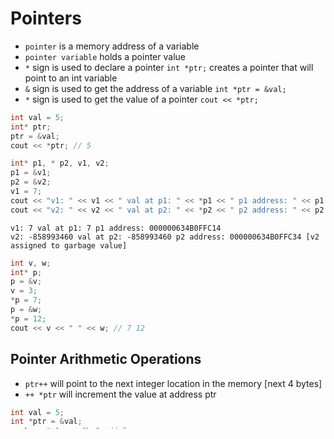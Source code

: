 # Pointers
- `pointer` is a memory address of a variable
- `pointer variable` holds a pointer value
- `*` sign is used to declare a pointer `int *ptr;` creates a pointer that will point to an int variable
- `&` sign is used to get the address of a variable `int *ptr = &val;`
- `*` sign is used to get the value of a pointer `cout << *ptr;`

```cpp
int val = 5;
int* ptr;
ptr = &val;
cout << *ptr; // 5
```
```cpp
int* p1, * p2, v1, v2;
p1 = &v1;
p2 = &v2;
v1 = 7;
cout << "v1: " << v1 << " val at p1: " << *p1 << " p1 address: " << p1 << "\n";
cout << "v2: " << v2 << " val at p2: " << *p2 << " p2 address: " << p2 << "\n";
```
```
v1: 7 val at p1: 7 p1 address: 000000634B0FFC14
v2: -858993460 val at p2: -858993460 p2 address: 000000634B0FFC34 [v2 assigned to garbage value]
```
```cpp
int v, w;
int* p;
p = &v;
v = 3;
*p = 7;
p = &w;
*p = 12;
cout << v << " " << w; // 7 12
```


## Pointer Arithmetic Operations
- `ptr++` will point to the next integer location in the memory [next 4 bytes]
- `++ *ptr` will increment the value at address ptr
```cpp
int val = 5;
int *ptr = &val;
cout << *ptr << "\n"; // 5
++ *ptr;
cout << *ptr << "\n"; // 6
cout << *(++ptr); // pointer to next int in memmory. value = garbage
```

## Pointer Assignment
- **`ptr1 = ptr2`** make ptr1 points to what ptr2 points to
- **`*ptr1 = *ptr2`** value assignment. make the val of p1 equal to val of p2

## Dynamic Variable
- **`int *ptr = new int;`**
- **`int *ptr = new int(5);`** initialize the pointer value
  
**Create a new nameless variable in memory and make ptr points to it**
```cpp
int *p1, *p2;
p1 = new int;
*p1 = 42;
p2 = p1;
cout << "*p1: " << *p1 << ", *p2: " << p2 << "\n"; // 42 42
*p2 = 53;
cout << "*p1: " << *p1 << ", *p2: " << p2 << "\n"; // 53 53
p1 = new int;
*p1 = 88;
cout << "*p1: " << *p1 << ", *p2: " << p2 << "\n"; // 88 53
```

## Memory Management
![image](https://github.com/Abdelrhman-Sayed70/Data_Structures/assets/99830416/810e9e05-9fe6-4f41-bb96-d3a122055f38)
- **Text** segment contains `executable instructions`
- **Initialized Data** segment contains `global variable` `static variables` that are initialized by the programmer
- **Uninitialized Data** segment contains `global variable` `static variables` that are NOT initialized in the source code

### Stack
- Contains all variables declared in functions including `main()`
- When the function call is over, the memory for the variables is deallocated

### Heap [Free Store]


